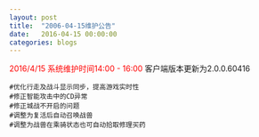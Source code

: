 ```yaml
---
layout: post
title:  "2006-04-15维护公告"
date:   2016-04-15 00:00:00
categories: blogs
---
```



<div class="post-content">
<p>
	<font color="red">2016/4/15 系统维护时间14:00 - 16:00</font>
	客户端版本更新为2.0.0.60416
	
	#优化行走及战斗显示同步，提高游戏实时性
	#修正智能攻击中的CD异常
	#修正城战不开启的问题
	#调整为复活后自动召唤战兽
	#调整为战兽在乘骑状态也可自动拾取修理买药

</p>
<!--more-->
<p>
		
</p>

</div>